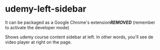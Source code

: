 # udemy-left-sidebar

It can be packaged as a Google Chrome's extension***REMOVED*** (remember to activate the developer mode)

Shows udemy course content sidebar at left. In other words, you'll see de video player at right on the page.
